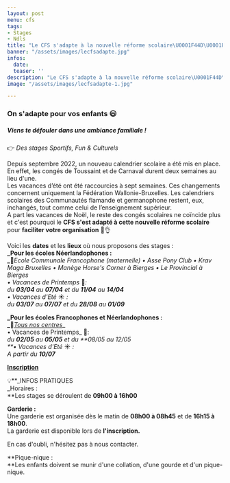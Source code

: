 ```yaml
---
layout: post
menu: cfs
tags:
- Stages
- Ndls
title: "Le CFS s'adapte à la nouvelle réforme scolaire\U0001F44D\U0001F600"
banner: "/assets/images/lecfsadapte.jpg"
infos:
  date: 
  teaser: ''
description: "Le CFS s'adapte à la nouvelle réforme scolaire\U0001F44D\U0001F600"
image: "/assets/images/lecfsadapte-1.jpg"

---
```

### On s'adapte pour vos enfants 😃

##### Viens te défouler dans une ambiance familiale !   
👉 _Des stages Sportifs, Fun & Culturels_

Depuis septembre 2022, un nouveau calendrier scolaire a été mis en place.   
En effet, les congés de Toussaint et de Carnaval durent deux semaines au lieu d'une.   
Les vacances d’été ont été raccourcies à sept semaines. Ces changements concernent uniquement la Fédération Wallonie-Bruxelles. Les calendriers scolaires des Communautés flamande et germanophone restent, eux, inchangés, tout comme celui de l’enseignement supérieur.   
A part les vacances de Noël, le reste des congés scolaires ne coïncide plus et c'est pourquoi le **CFS s'est adapté à cette nouvelle réforme scolaire** pour **faciliter votre organisation** 🙂👌

Voici les **dates** et les **lieux** où nous proposons des stages :   
**_Pour les écoles Néerlandophones :  
_**📍_Ecole Communale Francophone (maternelle) • Asse Pony Club • Krav Maga Bruxelles • Manège Horse's Corner à Bierges • Le Provincial à Bierges_  
_• Vacances de Printemps_ 🌸_:_   
_du **03/04** au **07/04** et du **11/04** au **14/04**_  
_• Vacances d'Eté_ ☀️ _:_   
_du **03/07** au **07/07** et du **28/08** au **01/09**_

**_Pour les écoles Francophones et Néerlandophones :  
_**📍[_Tous nos centres_](https://www.lecfs.be/stages/lieux_de_stage/ "Nos centres CFS")_  
• Vacances de Printemps_ 🌸:   
_du **02/05** au **05/05** et du **08/05 au 12/05  
**• Vacances d'Eté_ ☀️ _:_  
_A partir du **10/07**_

[**Inscription**](https://www12.iclub.be/myiclub3_CFS_register.asp?ClubID=559&LG=FR&Categorie=4&Province=Bruxelles "Inscription")

💡**_INFOS PRATIQUES  
_Horaires :  
**Les stages se déroulent de **09h00 à 16h00**

**Garderie :**  
Une garderie est organisée dès le matin de **08h00 à 08h45** et de **16h15 à 18h00**.   
La garderie est disponible lors de **l'inscription.**

En cas d'oubli, n'hésitez pas à nous contacter.

**Pique-nique :  
**Les enfants doivent se munir d'une collation, d'une gourde et d'un pique-nique.